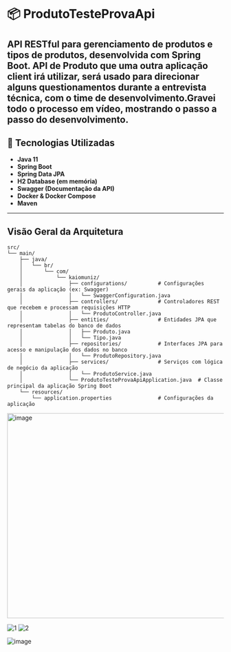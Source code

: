 # 📦 ProdutoTesteProvaApi

API RESTful para gerenciamento de produtos e tipos de produtos, desenvolvida com Spring Boot.
API de Produto que uma outra aplicação client irá utilizar, será usado para direcionar alguns questionamentos durante a entrevista técnica, com o time de desenvolvimento.Gravei todo o processo em vídeo, mostrando o passo a passo do desenvolvimento.
---

## 🚀 Tecnologias Utilizadas

- **Java 11**
- **Spring Boot**
- **Spring Data JPA**
- **H2 Database (em memória)**
- **Swagger (Documentação da API)**
- **Docker & Docker Compose**
- **Maven**

---

## Visão Geral da Arquitetura

```
src/
└── main/
    ├── java/
    │   └── br/
    │       └── com/
    │           └── kaiomuniz/
    │               ├── configurations/          # Configurações gerais da aplicação (ex: Swagger)
    │               │   └── SwaggerConfiguration.java
    │               ├── controllers/             # Controladores REST que recebem e processam requisições HTTP
    │               │   └── ProdutoController.java
    │               ├── entities/                # Entidades JPA que representam tabelas do banco de dados
    │               │   ├── Produto.java
    │               │   └── Tipo.java
    │               ├── repositories/            # Interfaces JPA para acesso e manipulação dos dados no banco
    │               │   └── ProdutoRepository.java
    │               ├── services/                # Serviços com lógica de negócio da aplicação
    │               │   └── ProdutoService.java
    │               └── ProdutoTesteProvaApiApplication.java  # Classe principal da aplicação Spring Boot
    └── resources/
        └── application.properties               # Configurações da aplicação

```

<img width="637" height="476" alt="image" src="https://github.com/user-attachments/assets/5663102b-c9b1-44cf-a93f-fa85d6090753" />



![1](https://github.com/user-attachments/assets/bd2fde48-b50a-49ab-a411-e3206e1c15bb)
![2](https://github.com/user-attachments/assets/abc314ac-cd3e-46d1-bafd-3b215fb451b2)

![image](https://github.com/user-attachments/assets/17794a8b-ddba-4ffb-aca1-108271adfbd1)
